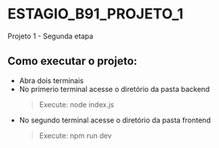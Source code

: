# ESTAGIO_B91_PROJETO_1
Projeto 1 - Segunda etapa

## Como executar o projeto:

* Abra dois terminais
* No primerio terminal acesse o diretório da pasta backend
  > Execute: node index.js
* No segundo terminal acesse o diretório da pasta frontend
  > Execute: npm run dev

